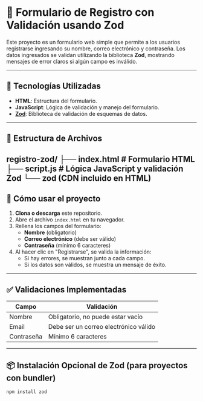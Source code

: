 # 📝 Formulario de Registro con Validación usando Zod

Este proyecto es un formulario web simple que permite a los usuarios registrarse ingresando su nombre, correo electrónico y contraseña. Los datos ingresados se validan utilizando la biblioteca **Zod**, mostrando mensajes de error claros si algún campo es inválido.

---

## 🚀 Tecnologías Utilizadas

- **HTML**: Estructura del formulario.
- **JavaScript**: Lógica de validación y manejo del formulario.
- **[Zod](https://github.com/colinhacks/zod)**: Biblioteca de validación de esquemas de datos.

---

## 📂 Estructura de Archivos

registro-zod/
├── index.html # Formulario HTML
├── script.js # Lógica JavaScript y validación Zod
└── zod (CDN incluido en HTML)
---

## 🧰 Cómo usar el proyecto

1. **Clona o descarga** este repositorio.
2. Abre el archivo `index.html` en tu navegador.
3. Rellena los campos del formulario:
   - **Nombre** (obligatorio)
   - **Correo electrónico** (debe ser válido)
   - **Contraseña** (mínimo 6 caracteres)
4. Al hacer clic en "Registrarse", se valida la información:
   - Si hay errores, se muestran junto a cada campo.
   - Si los datos son válidos, se muestra un mensaje de éxito.

---

## ✅ Validaciones Implementadas

| Campo       | Validación                                  |
|-------------|---------------------------------------------|
| Nombre      | Obligatorio, no puede estar vacío           |
| Email       | Debe ser un correo electrónico válido       |
| Contraseña  | Mínimo 6 caracteres                         |

---

## 📦 Instalación Opcional de Zod (para proyectos con bundler)

```bash
npm install zod
